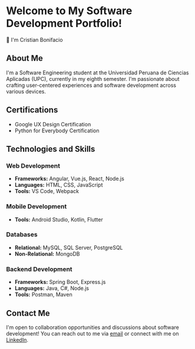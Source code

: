 # Welcome to My Software Development Portfolio! 

👋 I'm Cristian Bonifacio

## About Me
I'm a Software Engineering student at the Universidad Peruana de Ciencias Aplicadas (UPC), currently in my eighth semester. I'm passionate about crafting user-centered experiences and software development across various devices.

## Certifications
- Google UX Design Certification
- Python for Everybody Certification

## Technologies and Skills

### Web Development
- **Frameworks:** Angular, Vue.js, React, Node.js
- **Languages:** HTML, CSS, JavaScript
- **Tools:** VS Code, Webpack

### Mobile Development
- **Tools:** Android Studio, Kotlin, Flutter

### Databases
- **Relational:** MySQL, SQL Server, PostgreSQL
- **Non-Relational:** MongoDB

### Backend Development
- **Frameworks:** Spring Boot, Express.js
- **Languages:** Java, C#, Node.js
- **Tools:** Postman, Maven

## Contact Me
I'm open to collaboration opportunities and discussions about software development! You can reach out to me via [email](mailto:u20201b845@upc.edu.pe) or connect with me on [LinkedIn](https://www.linkedin.com/in/cristian-aldair-bonifacio-quispe-b78511212/).

